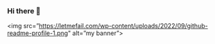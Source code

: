 ### Hi there 👋
<img src=”https://letmefail.com/wp-content/uploads/2022/09/github-readme-profile-1.png" alt=”my banner”>
<!--
**priyanshumanash/priyanshumanash** is a ✨ _special_ ✨ repository because its `README.md` (this file) appears on your GitHub profile.

Here are some ideas to get you started:

- 🔭 I’m currently working on ...
- 🌱 I’m currently learning ...
- 👯 I’m looking to collaborate on ...
- 🤔 I’m looking for help with ...
- 💬 Ask me about ...
- 📫 How to reach me: ...
- 😄 Pronouns: ...
- ⚡ Fun fact: ...
-->
